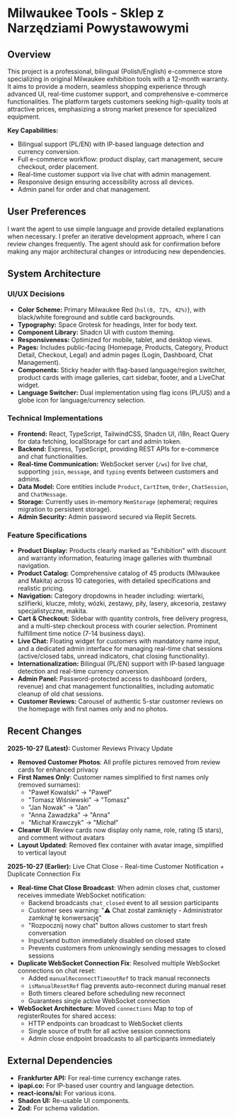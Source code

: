 # Milwaukee Tools - Sklep z Narzędziami Powystawowymi

## Overview
This project is a professional, bilingual (Polish/English) e-commerce store specializing in original Milwaukee exhibition tools with a 12-month warranty. It aims to provide a modern, seamless shopping experience through advanced UI, real-time customer support, and comprehensive e-commerce functionalities. The platform targets customers seeking high-quality tools at attractive prices, emphasizing a strong market presence for specialized equipment.

**Key Capabilities:**
- Bilingual support (PL/EN) with IP-based language detection and currency conversion.
- Full e-commerce workflow: product display, cart management, secure checkout, order placement.
- Real-time customer support via live chat with admin management.
- Responsive design ensuring accessibility across all devices.
- Admin panel for order and chat management.

## User Preferences
I want the agent to use simple language and provide detailed explanations when necessary. I prefer an iterative development approach, where I can review changes frequently. The agent should ask for confirmation before making any major architectural changes or introducing new dependencies.

## System Architecture

### UI/UX Decisions
- **Color Scheme:** Primary Milwaukee Red (`hsl(0, 72%, 42%)`), with black/white foreground and subtle card backgrounds.
- **Typography:** Space Grotesk for headings, Inter for body text.
- **Component Library:** Shadcn UI with custom theming.
- **Responsiveness:** Optimized for mobile, tablet, and desktop views.
- **Pages:** Includes public-facing (Homepage, Products, Category, Product Detail, Checkout, Legal) and admin pages (Login, Dashboard, Chat Management).
- **Components:** Sticky header with flag-based language/region switcher, product cards with image galleries, cart sidebar, footer, and a LiveChat widget.
- **Language Switcher:** Dual implementation using flag icons (PL/US) and a globe icon for language/currency selection.

### Technical Implementations
- **Frontend:** React, TypeScript, TailwindCSS, Shadcn UI, i18n, React Query for data fetching, localStorage for cart and admin token.
- **Backend:** Express, TypeScript, providing REST APIs for e-commerce and chat functionalities.
- **Real-time Communication:** WebSocket server (`/ws`) for live chat, supporting `join`, `message`, and `typing` events between customers and admins.
- **Data Model:** Core entities include `Product`, `CartItem`, `Order`, `ChatSession`, and `ChatMessage`.
- **Storage:** Currently uses in-memory `MemStorage` (ephemeral; requires migration to persistent storage).
- **Admin Security:** Admin password secured via Replit Secrets.

### Feature Specifications
- **Product Display:** Products clearly marked as "Exhibition" with discount and warranty information, featuring image galleries with thumbnail navigation.
- **Product Catalog:** Comprehensive catalog of 45 products (Milwaukee and Makita) across 10 categories, with detailed specifications and realistic pricing.
- **Navigation:** Category dropdowns in header including: wiertarki, szlifierki, klucze, młoty, wózki, zestawy, piły, lasery, akcesoria, zestawy specjalistyczne, makita.
- **Cart & Checkout:** Sidebar with quantity controls, free delivery progress, and a multi-step checkout process with courier selection. Prominent fulfillment time notice (7-14 business days).
- **Live Chat:** Floating widget for customers with mandatory name input, and a dedicated admin interface for managing real-time chat sessions (active/closed tabs, unread indicators, chat closing functionality).
- **Internationalization:** Bilingual (PL/EN) support with IP-based language detection and real-time currency conversion.
- **Admin Panel:** Password-protected access to dashboard (orders, revenue) and chat management functionalities, including automatic cleanup of old chat sessions.
- **Customer Reviews:** Carousel of authentic 5-star customer reviews on the homepage with first names only and no photos.

## Recent Changes

**2025-10-27 (Latest):** Customer Reviews Privacy Update
- **Removed Customer Photos**: All profile pictures removed from review cards for enhanced privacy
- **First Names Only**: Customer names simplified to first names only (removed surnames):
  - "Paweł Kowalski" → "Paweł"
  - "Tomasz Wiśniewski" → "Tomasz"
  - "Jan Nowak" → "Jan"
  - "Anna Zawadzka" → "Anna"
  - "Michał Krawczyk" → "Michał"
- **Cleaner UI**: Review cards now display only name, role, rating (5 stars), and comment without avatars
- **Layout Updated**: Removed flex container with avatar image, simplified to vertical layout

**2025-10-27 (Earlier):** Live Chat Close - Real-time Customer Notification + Duplicate Connection Fix
- **Real-time Chat Close Broadcast**: When admin closes chat, customer receives immediate WebSocket notification:
  - Backend broadcasts `chat_closed` event to all session participants
  - Customer sees warning: "⚠️ Chat został zamknięty - Administrator zamknął tę konwersację"
  - "Rozpocznij nowy chat" button allows customer to start fresh conversation
  - Input/send button immediately disabled on closed state
  - Prevents customers from unknowingly sending messages to closed sessions
- **Duplicate WebSocket Connection Fix**: Resolved multiple WebSocket connections on chat reset:
  - Added `manualReconnectTimeoutRef` to track manual reconnects
  - `isManualResetRef` flag prevents auto-reconnect during manual reset
  - Both timers cleared before scheduling new reconnect
  - Guarantees single active WebSocket connection
- **WebSocket Architecture**: Moved `connections` Map to top of registerRoutes for shared access:
  - HTTP endpoints can broadcast to WebSocket clients
  - Single source of truth for all active session connections
  - Admin close endpoint broadcasts to all participants immediately

## External Dependencies
- **Frankfurter API:** For real-time currency exchange rates.
- **ipapi.co:** For IP-based user country and language detection.
- **react-icons/si:** For various icons.
- **Shadcn UI:** Re-usable UI components.
- **Zod:** For schema validation.